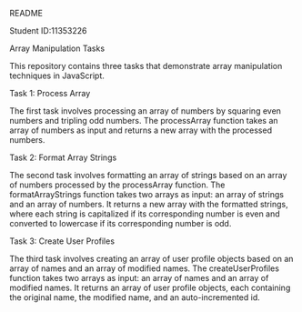 README

Student ID:11353226

Array Manipulation Tasks

This repository contains three tasks that demonstrate array manipulation techniques in JavaScript.

Task 1: Process Array

The first task involves processing an array of numbers by squaring even numbers and tripling odd numbers. The processArray function takes an array of numbers as input and returns a new array with the processed numbers.

Task 2: Format Array Strings

The second task involves formatting an array of strings based on an array of numbers processed by the processArray function. The formatArrayStrings function takes two arrays as input: an array of strings and an array of numbers. It returns a new array with the formatted strings, where each string is capitalized if its corresponding number is even and converted to lowercase if its corresponding number is odd.

Task 3: Create User Profiles

The third task involves creating an array of user profile objects based on an array of names and an array of modified names. The createUserProfiles function takes two arrays as input: an array of names and an array of modified names. It returns an array of user profile objects, each containing the original name, the modified name, and an auto-incremented id.